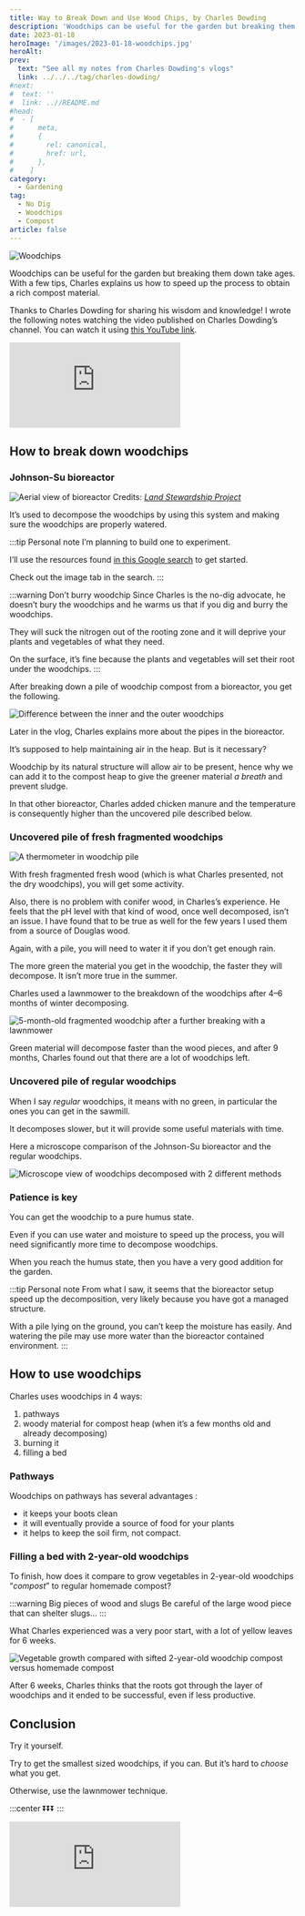 ```yaml
---
title: Way to Break Down and Use Wood Chips, by Charles Dowding
description: 'Woodchips can be useful for the garden but breaking them down take ages. With a few tips, Charles explains us how to speed up the process to obtain a rich compost material.'
date: 2023-01-18
heroImage: '/images/2023-01-18-woodchips.jpg'
heroAlt:
prev:
  text: "See all my notes from Charles Dowding's vlogs"
  link: ../../../tag/charles-dowding/
#next:
#  text: ''
#  link: ..//README.md
#head:
#  - [
#      meta,
#      {
#        rel: canonical,
#        href: url,
#      },
#    ]
category:
  - Gardening
tag:
  - No Dig
  - Woodchips
  - Compost
article: false
---
```


![Woodchips](/images/2023-01-18-woodchips.jpg 'Credits: image taken from Charles Dowding’s vlog')

Woodchips can be useful for the garden but breaking them down take ages. With a few tips, Charles explains us how to speed up the process to obtain a rich compost material.

Thanks to Charles Dowding for sharing his wisdom and knowledge!
I wrote the following notes watching the video published on Charles Dowding’s channel.
You can watch it using [this YouTube link](https://www.youtube.com/watch?v=qhBvEG_Pg8Y).

<!-- markdownlint-disable MD033 -->
<p class="newsletter-wrapper"><iframe class="newsletter-embed" src="https://iamjeremie.substack.com/embed" frameborder="0" scrolling="no"></iframe></p>

## How to break down woodchips

### Johnson-Su bioreactor

![Aerial view of bioreactor](./images/aerial-view-bioreactor-landstewardshipproject.jpg)
Credits: _[Land Stewardship Project](https://landstewardshipproject.org/getting-a-bio-reaction-from-soil/)_

It’s used to decompose the woodchips by using this system and making sure the woodchips are properly watered.

:::tip Personal note
I’m planning to build one to experiment.

I’ll use the resources found [in this Google search](https://www.google.com/search?q=Johnson-Su+bioreactor) to get started.

Check out the image tab in the search.
:::

:::warning Don’t burry woodchip
Since Charles is the no-dig advocate, he doesn’t bury the woodchips and he warms us that if you dig and burry the woodchips.

They will suck the nitrogen out of the rooting zone and it will deprive your plants and vegetables of what they need.

On the surface, it’s fine because the plants and vegetables will set their root under the woodchips.
:::

After breaking down a pile of woodchip compost from a bioreactor, you get the following.

![Difference between the inner and the outer woodchips](./images/difference-between-inner-and-outer-woodchips.jpg 'Credits: image taken from Charles Dowding’s vlog')

Later in the vlog, Charles explains more about the pipes in the bioreactor.

It’s supposed to help maintaining air in the heap. But is it necessary?

Woodchip by its natural structure will allow air to be present, hence why we can add it to the compost heap to give the greener material _a breath_ and prevent sludge.

In that other bioreactor, Charles added chicken manure and the temperature is consequently higher than the uncovered pile described below.

### Uncovered pile of fresh fragmented woodchips

![A thermometer in woodchip pile](./images/thermometer-in-wood-chip-pile.jpg 'It isn’t as hot as a compost heap, but you get some activity. Credits: image taken from Charles Dowding’s vlog')

With fresh fragmented fresh wood (which is what Charles presented, not the dry woodchips), you will get some activity.

Also, there is no problem with conifer wood, in Charles’s experience.
He feels that the pH level with that kind of wood, once well decomposed, isn’t an issue.
I have found that to be true as well for the few years I used them from a source of Douglas wood.

Again, with a pile, you will need to water it if you don’t get enough rain.

The more green the material you get in the woodchip, the faster they will decompose. It isn’t more true in the summer.

Charles used a lawnmower to the breakdown of the woodchips after 4–6 months of winter decomposing.

![5-month-old fragmented woodchip after a further breaking with a lawnmower](./images/5-months-woodchip-shredded-with-a-lawnmower.jpg 'Credits: image taken from Charles Dowding’s vlog')

Green material will decompose faster than the wood pieces, and after 9 months, Charles found out that there are a lot of woodchips left.

### Uncovered pile of regular woodchips

When I say _regular_ woodchips, it means with no green, in particular the ones you can get in the sawmill.

It decomposes slower, but it will provide some useful materials with time.

Here a microscope comparison of the Johnson-Su bioreactor and the regular woodchips.

![Microscope view of woodchips decomposed with 2 different methods](./images/microscope-view-woodchips-decomposed-with-2-different-methods.jpg 'Credits: image taken from Charles Dowding’s vlog')

### Patience is key

You can get the woodchip to a pure humus state.

Even if you can use water and moisture to speed up the process, you will need significantly more time to decompose woodchips.

When you reach the humus state, then you have a very good addition for the garden.

:::tip Personal note
From what I saw, it seems that the bioreactor setup speed up the decomposition, very likely because you have got a managed structure.

With a pile lying on the ground, you can’t keep the moisture has easily. And watering the pile may use more water than the bioreactor contained environment.
:::

## How to use woodchips

Charles uses woodchips in 4 ways:

1. pathways
2. woody material for compost heap (when it’s a few months old and already decomposing)
3. burning it
4. filling a bed

### Pathways

Woodchips on pathways has several advantages :

- it keeps your boots clean
- it will eventually provide a source of food for your plants
- it helps to keep the soil firm, not compact.

### Filling a bed with 2-year-old woodchips

To finish, how does it compare to grow vegetables in 2-year-old woodchips “_compost_” to regular homemade compost?

:::warning Big pieces of wood and slugs
Be careful of the large wood piece that can shelter slugs…
:::

What Charles experienced was a very poor start, with a lot of yellow leaves for 6 weeks.

![Vegetable growth compared with sifted 2-year-old woodchip compost versus homemade compost](./images/vegetable-growth-compared-with-woodchip-compost-and-homemade-compost.jpg 'Credits: image taken from Charles Dowding’s vlog')

After 6 weeks, Charles thinks that the roots got through the layer of woodchips and it ended to be successful, even if less productive.

## Conclusion

Try it yourself.

Try to get the smallest sized woodchips, if you can. But it’s hard to _choose_ what you get.

Otherwise, use the lawnmower technique.

:::center
⏬⏬⏬
:::

<!-- markdownlint-disable MD033 -->
<p class="newsletter-wrapper"><iframe class="newsletter-embed" src="https://iamjeremie.substack.com/embed" frameborder="0" scrolling="no"></iframe></p>
